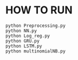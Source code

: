 # HOW TO RUN

    python Preprocessing.py
    python NN.py
    python Log_reg.py
    python GRU.py
    python LSTM.py
    python multinomialNB.py
